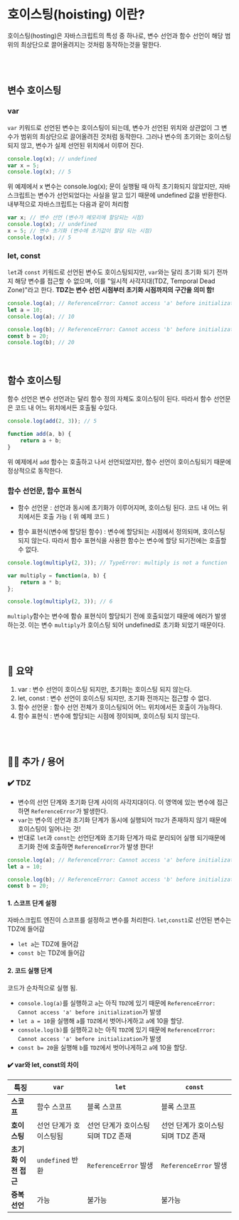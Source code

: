 # 호이스팅(hoisting) 이란?
호이스팅(hosting)은 자바스크립트의 특성 중 하나로, 변수 선언과 함수 선언이 해당 범위의 최상단으로 끌어올려지는 것처럼 동작하는것을 말한다. 

<br />
<br />

## 변수 호이스팅 

### var
`var` 키워드로 선언된 변수는 호이스팅이 되는데, 변수가 선언된 위치와 상관없이 그 변수가 범위의 최상단으로 끌어올려진 것처럼 동작한다. 그러나 변수의 초기와는 호이스팅되지 않고, 변수가 실제 선언된 위치에서 이루어 진다.


```js
console.log(x); // undefined
var x = 5;
console.log(x); // 5
```

위 예제에서 x 변수는 console.log(x); 문이 실행될 때 아직 초기화되지 않았지만, 자바스크립트는 변수가 선언되었다는 사실을 알고 있기 때문에 undefined 값을 반환한다. 내부적으로 자바스크립트는 다음과 같이 처리함

```js
var x; // 변수 선언 (변수가 메모리에 할당되는 시점)
console.log(x); // undefined
x = 5; // 변수 초기화 (변수에 초기값이 할당 되는 시점)
console.log(x); // 5
```

### let, const
`let`과 `const` 키워드로 선언된 변수도 호이스팅되지만, `var`와는 달리 초기화 되기 전까지 해당 변수를 접근할 수 없으며, 이를 "일시적 사각지대(TDZ, Temporal Dead Zone)"라고 한다. 
**TDZ는 변수 선언 시점부터 초기화 시점까지의 구간을 의미 함!**

```js
console.log(a); // ReferenceError: Cannot access 'a' before initialization
let a = 10;
console.log(a); // 10

console.log(b); // ReferenceError: Cannot access 'b' before initialization
const b = 20;
console.log(b); // 20
```


<br />

## 함수 호이스팅

함수 선언은 변수 선언과는 달리 함수 정의 자체도 호이스팅이 된다. 따라서 함수 선언문은 코드 내 어느 위치에서든 호출될 수있다.

```js
console.log(add(2, 3)); // 5

function add(a, b) {
    return a + b;
}
```
위 예제에서 `add` 함수는 호출하고 나서 선언되었지만, 함수 선언이 호이스팅되기 때문에 정상적으로 동작한다.


### 함수 선언문, 함수 표현식

- 함수 선언문 : 선언과 동시에 초기화가 이루어지며, 호이스팅 된다. 코드 내 어느 위치에서든 호출 가능 ( 위 예제 코드 )
  

- 함수 표현식(변수에 할당된 함수) : 변수에 할당되는 시점에서 정의되며, 호이스팅 되지 않는다. 따라서 함수 표현식을 사용한 함수는 변수에 할당 되기전에는 호출할 수 없다.
```js
console.log(multiply(2, 3)); // TypeError: multiply is not a function

var multiply = function(a, b) {
    return a * b;
};

console.log(multiply(2, 3)); // 6
```
`multiply`함수는 변수에 함슈 표현식이 할당되기 전에 호출되었기 때문에 에러가 발생하는것. 이는 변수 `multiply`가 호이스팅 되어 undefined로 초기화 되었기 때문이다. 


<br />
<br />


## 📒 요약 
1. var : 변수 선언이 호이스팅 되지만, 초기화는 호이스팅 되지 않는다.
2. let, const : 변수 선언이 호이스팅 되지만, 초기화 전까지는 접근할 수 없다.
3. 함수 선언문 : 함수 선언 전체가 호이스팅되어 어느 위치에서든 호출이 가능하다.
4. 함수 표현식 : 변수에 할당되는 시점에 정이되며, 호이스팅 되지 않는다.

<br />
<br />

## 🙋‍♂️ 추가 / 용어

### ✔️ TDZ
-  변수의 선언 단계와 초기화 단계 사이의 사각지대이다. 이 영역에 있는 변수에 접근하면 `ReferenceError`가 발생한다.
- `var`는 변수의 선언과 초기화 단계가 동시에 실행되어 `TDZ`가 존재하지 않기 때문에 호이스팅이 일어나는 것!
- 반대로 `let`과 `const`는 선언단계와 초기화 단계가 따로 분리되어 실행 되기때문에 초기화 전에 호출하면 `ReferenceError`가 발생 한다!

```js
console.log(a); // ReferenceError: Cannot access 'a' before initialization
let a = 10;

console.log(b); // ReferenceError: Cannot access 'b' before initialization
const b = 20;
```

#### 1. 스코프 단계 설정
자바스크립트 엔진이 스코프를 설정하고 변수를 처리한다. `let`,`const1`로 선언된 변수는 TDZ에 들어감
- `let a`는 TDZ에 들어감
- `const b`는 TDZ에 들어감
#### 2. 코드 실행 단계
코드가 순차적으로 실행 됨.
- `console.log(a)`를 실행하고 `a`는 아직 `TDZ`에 있기 때문에 `ReferenceError: Cannot access 'a' before initialization`가 발생
- `let a = 10`을 실행해 `a`를 `TDZ`에서 벗어나게하고 `a`에 10을 할당.
- `console.log(b)`를 실행하고 `b`는 아직 `TDZ`에 있기 때문에 `ReferenceError: Cannot access 'a' before initialization`가 발생
- `const b= 20`을 실행해 `b`를 `TDZ`에서 벗어나게하고 `a`에 10을 할당.




#### ✔️ var와 let, const의 차이

| 특징 | `var` | `let` | `const` | 
| --- | --- | --- | --- | 
| **스코프** | 함수 스코프 | 블록 스코프 | 블록 스코프 |
| **호이스팅** | 선언 단계가 호이스팅됨 | 선언 단계가 호이스팅되며 TDZ 존재 | 선언 단계가 호이스팅되며 TDZ 존재 |
| **초기화 이전 접근** | `undefined` 반환 | `ReferenceError` 발생 | `ReferenceError` 발생 |
| **중복 선언** | 가능 | 불가능 | 불가능 | | **재할당** | 가능 | 가능 | 불가능 |



